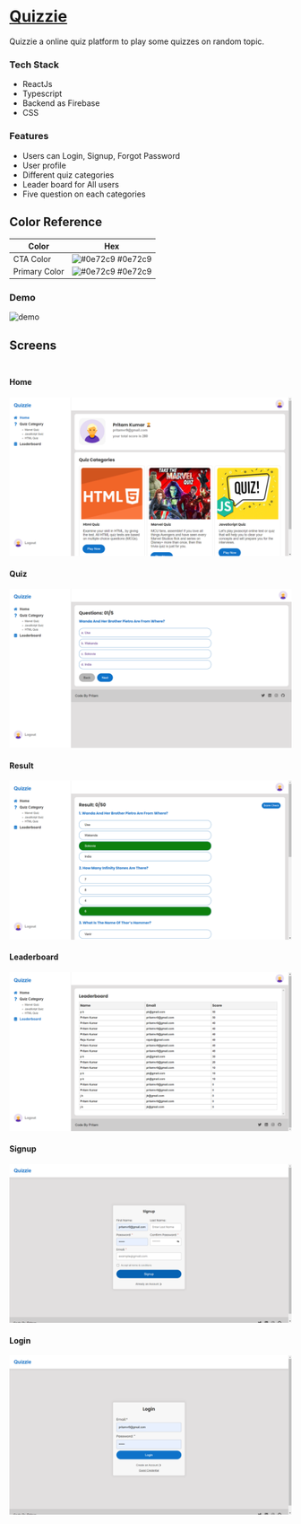  # [Quizzie](https://quizzie-code-by-pritam.netlify.app/)

Quizzie a online quiz platform to play some quizzes on random topic.

### Tech Stack
- ReactJs
- Typescript
- Backend as Firebase
- CSS

### Features

- Users can Login, Signup, Forgot Password
- User profile
- Different quiz categories
- Leader board for All users
- Five question on each categories

 ## Color Reference

| Color             | Hex                                                                |
| ----------------- | ------------------------------------------------------------------ |
| CTA Color | ![#0e72c9](https://via.placeholder.com/10/0e72c9?text=+) #0e72c9 |
| Primary Color | ![#0e72c9](https://via.placeholder.com/10/0e72c9?text=+) #0e72c9 |


### Demo

![demo](/public/%20newwww.gif)

## Screens<br><br>

#### Home
![quiz](/public/assets/home.png)

#### Quiz 
![quiz](/public//assets/question.png)

#### Result
![result](/public/assets/result.png)

#### Leaderboard
![result](/public/assets/leader.png)

#### Signup 
![signup](/public/assets/signup.png)

#### Login 
![login](/public/assets/login.png)

 
